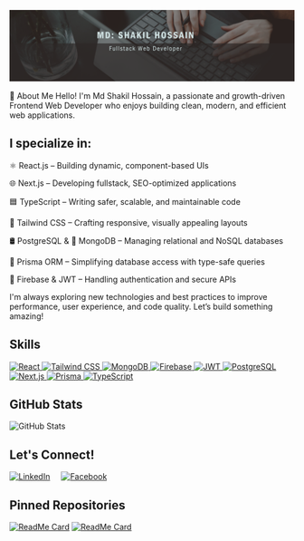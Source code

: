 ![Banner](./banner.png)

🚀 About Me
Hello! I'm Md Shakil Hossain, a passionate and growth-driven Frontend Web Developer who enjoys building clean, modern, and efficient web applications.

## I specialize in:

⚛️ React.js – Building dynamic, component-based UIs

🌐 Next.js – Developing fullstack, SEO-optimized applications

🟦 TypeScript – Writing safer, scalable, and maintainable code

💨 Tailwind CSS – Crafting responsive, visually appealing layouts

🛢️ PostgreSQL & 🍃 MongoDB – Managing relational and NoSQL databases

🔄 Prisma ORM – Simplifying database access with type-safe queries

🔐 Firebase & JWT – Handling authentication and secure APIs

I'm always exploring new technologies and best practices to improve performance, user experience, and code quality. Let’s build something amazing!

## Skills

<a href="https://reactjs.org/" target="_blank">
  <img src="https://img.shields.io/badge/React-61DAFB?logo=react&logoColor=white&style=for-the-badge" alt="React" title="React" />
</a>
<a href="https://tailwindcss.com/" target="_blank">
  <img src="https://img.shields.io/badge/Tailwind_CSS-38B2AC?logo=tailwind-css&logoColor=white&style=for-the-badge" alt="Tailwind CSS" title="Tailwind CSS" />
</a>
<a href="https://www.mongodb.com/" target="_blank">
  <img src="https://img.shields.io/badge/MongoDB-47A248?logo=mongodb&logoColor=white&style=for-the-badge" alt="MongoDB" title="MongoDB" />
</a>
<a href="https://firebase.google.com/" target="_blank">
  <img src="https://img.shields.io/badge/Firebase-FFCA28?logo=firebase&logoColor=white&style=for-the-badge" alt="Firebase" title="Firebase" />
</a>
<a href="https://jwt.io/" target="_blank">
  <img src="https://img.shields.io/badge/JWT-000000?logo=json-web-tokens&logoColor=white&style=for-the-badge" alt="JWT" title="JWT" />
</a>
<a href="https://www.postgresql.org/" target="_blank">
  <img src="https://img.shields.io/badge/PostgreSQL-4169E1?logo=postgresql&logoColor=white&style=for-the-badge" alt="PostgreSQL" title="PostgreSQL" />
</a>
<a href="https://nextjs.org/" target="_blank">
  <img src="https://img.shields.io/badge/Next.js-000000?logo=next.js&logoColor=white&style=for-the-badge" alt="Next.js" title="Next.js" />
</a>
<a href="https://www.prisma.io/" target="_blank">
  <img src="https://img.shields.io/badge/Prisma-2D3748?logo=prisma&logoColor=white&style=for-the-badge" alt="Prisma" title="Prisma" />
</a>
<a href="https://www.typescriptlang.org/" target="_blank">
  <img src="https://img.shields.io/badge/TypeScript-3178C6?logo=typescript&logoColor=white&style=for-the-badge" alt="TypeScript" title="TypeScript" />
</a>

## GitHub Stats
![GitHub Stats](https://github-readme-stats.vercel.app/api?username=Shakil4432&show_icons=true&hide_border=true&theme=dark)


## Let's Connect!

[![LinkedIn](https://img.icons8.com/color/48/000000/linkedin.png)](https://www.linkedin.com/shakil-hossain-44157823b)
&nbsp;&nbsp;&nbsp;
[![Facebook](https://img.icons8.com/color/48/000000/facebook.png)](https://www.facebook.com/profile.php?id=61555055485426)

## Pinned Repositories
[![ReadMe Card](https://github-readme-stats.vercel.app/api/pin/?username=Shakil4432&repo=UnityServe&theme=dark)](https://github.com/Shakil4432/UnityServe)
[![ReadMe Card](https://github-readme-stats.vercel.app/api/pin/?username=Shakil4432&repo=Medi_Shop&theme=dark)](https://github.com/Shakil4432/Medi_Shop)

